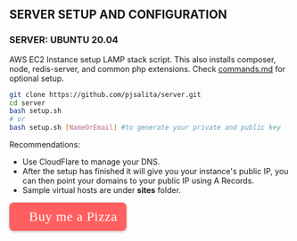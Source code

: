 ## SERVER SETUP AND CONFIGURATION

### SERVER: UBUNTU 20.04
AWS EC2 Instance setup LAMP stack script.
This also installs composer, node, redis-server, and common php extensions.
Check [commands.md](commands.md) for optional setup.


```sh
git clone https://github.com/pjsalita/server.git
cd server
bash setup.sh
# or
bash setup.sh [NameOrEmail] #to generate your private and public key
```

Recommendations:
- Use CloudFlare to manage your DNS.
- After the setup has finished it will give you your instance's public IP, you can then point your domains to your public IP using A Records.
- Sample virtual hosts are under **sites** folder.

<style>.bmc-button img{height: 34px !important;width: 35px !important;margin-bottom: 1px !important;box-shadow: none !important;border: none !important;vertical-align: middle !important;}.bmc-button{padding: 7px 15px 7px 10px !important;line-height: 35px !important;height:51px !important;text-decoration: none !important;display:inline-flex !important;color:#ffffff !important;background-color:#FF5F5F !important;border-radius: 8px !important;border: 1px solid transparent !important;font-size: 24px !important;letter-spacing:0.6px !important;box-shadow: 0px 1px 2px rgba(190, 190, 190, 0.5) !important;-webkit-box-shadow: 0px 1px 2px 2px rgba(190, 190, 190, 0.5) !important;margin: 0 auto !important;font-family:'Cookie', cursive !important;-webkit-box-sizing: border-box !important;box-sizing: border-box !important;}.bmc-button:hover, .bmc-button:active, .bmc-button:focus {-webkit-box-shadow: 0px 1px 2px 2px rgba(190, 190, 190, 0.5) !important;text-decoration: none !important;box-shadow: 0px 1px 2px 2px rgba(190, 190, 190, 0.5) !important;opacity: 0.85 !important;color:#ffffff !important;}</style><link href="https://fonts.googleapis.com/css?family=Cookie" rel="stylesheet"><a class="bmc-button" target="_blank" href="https://www.buymeacoffee.com/pjsalita">🍕<span style="margin-left:5px;font-size:24px !important;">Buy me a Pizza</span></a>